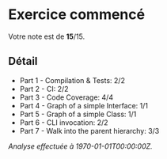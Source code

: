 # Exercice commencé
Votre note est de **15**/15.

## Détail
* Part 1 - Compilation & Tests: 2/2
* Part 2 - CI: 2/2
* Part 3 - Code Coverage: 4/4
* Part 4 - Graph of a simple Interface: 1/1
* Part 5 - Graph of a simple Class: 1/1
* Part 6 - CLI invocation: 2/2
* Part 7 - Walk into the parent hierarchy: 3/3

*Analyse effectuée à 1970-01-01T00:00:00Z.*

